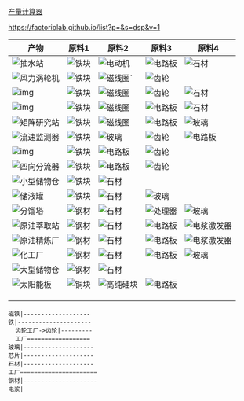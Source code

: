 [产量计算器](https://bysz71.github.io/DysonCuoQiuAssistant/)

https://factoriolab.github.io/list?p=&s=dsp&v=1

| 产物                                                         | 原料1                                                    | 原料2                                                        | 原料3                                                        | 原料4                                                        |
| ------------------------------------------------------------ | -------------------------------------------------------- | ------------------------------------------------------------ | ------------------------------------------------------------ | ------------------------------------------------------------ |
| ![抽水站](img/70px-%E6%8A%BD%E6%B0%B4%E7%AB%99.png)          | ![铁块](img/40px-%E9%93%81%E5%9D%97.png)                 | ![电动机](img/40px-%E7%94%B5%E5%8A%A8%E6%9C%BA-16392118006493.png) | ![电路板](img/40px-%E7%94%B5%E8%B7%AF%E6%9D%BF.png)          | ![石材](img/40px-%E7%9F%B3%E6%9D%90-163921213073511.png)     |
| ![风力涡轮机](img/70px-%E9%A3%8E%E5%8A%9B%E6%B6%A1%E8%BD%AE%E6%9C%BA.png) | ![铁块](img/40px-%E9%93%81%E5%9D%97.png)                 | ![磁线圈](img/40px-%E7%A3%81%E7%BA%BF%E5%9C%88.png)`         | ![齿轮](img/40px-%E9%BD%BF%E8%BD%AE.png)                     |                                                              |
| ![img](img/thermal_power_station.png)                        | ![铁块](img/40px-%E9%93%81%E5%9D%97.png)                 | ![磁线圈](img/40px-%E7%A3%81%E7%BA%BF%E5%9C%88.png)          | ![齿轮](img/40px-%E9%BD%BF%E8%BD%AE.png)                     | ![石材](img/40px-%E7%9F%B3%E6%9D%90-163921213073511.png)     |
| ![img](img/smelter.png)                                      | ![铁块](img/40px-%E9%93%81%E5%9D%97.png)                 | ![磁线圈](img/40px-%E7%A3%81%E7%BA%BF%E5%9C%88.png)          | ![电路板](img/40px-%E7%94%B5%E8%B7%AF%E6%9D%BF.png)          | ![石材](img/40px-%E7%9F%B3%E6%9D%90-163921213073511.png)     |
| ![矩阵研究站](img/70px-%E7%9F%A9%E9%98%B5%E7%A0%94%E7%A9%B6%E7%AB%99.png) | ![铁块](img/40px-%E9%93%81%E5%9D%97-163921250112132.png) | ![磁线圈](img/40px-%E7%A3%81%E7%BA%BF%E5%9C%88.png)          | ![电路板](img/40px-%E7%94%B5%E8%B7%AF%E6%9D%BF-163921250785636.png) | ![玻璃](img/40px-%E7%8E%BB%E7%92%83-163921250443534.png)     |
| ![流速监测器](img/70px-%E6%B5%81%E9%80%9F%E7%9B%91%E6%B5%8B%E5%99%A8.png) | ![铁块](img/40px-%E9%93%81%E5%9D%97-163921247320425.png) | ![玻璃](img/40px-%E7%8E%BB%E7%92%83-163921248071929.png)     | ![齿轮](img/40px-%E9%BD%BF%E8%BD%AE.png)                     | ![电路板](img/40px-%E7%94%B5%E8%B7%AF%E6%9D%BF.png)          |
| ![img](img/mining_machine.png)                               | ![铁块](img/40px-%E9%93%81%E5%9D%97.png)                 | ![电路板](img/40px-%E7%94%B5%E8%B7%AF%E6%9D%BF.png)          | ![齿轮](img/40px-%E9%BD%BF%E8%BD%AE.png)                     |                                                              |
| ![四向分流器](img/70px-%E5%9B%9B%E5%90%91%E5%88%86%E6%B5%81%E5%99%A8.png) | ![铁块](img/40px-%E9%93%81%E5%9D%97.png)                 | ![电路板](img/40px-%E7%94%B5%E8%B7%AF%E6%9D%BF-163921250785636.png) | ![齿轮](img/40px-%E9%BD%BF%E8%BD%AE.png)                     |                                                              |
| ![小型储物仓](img/70px-%E5%B0%8F%E5%9E%8B%E5%82%A8%E7%89%A9%E4%BB%93.png) | ![铁块](img/40px-%E9%93%81%E5%9D%97.png)                 | ![石材](img/40px-%E7%9F%B3%E6%9D%90-163921213073511.png)     |                                                              |                                                              |
| ![储液罐](img/70px-%E5%82%A8%E6%B6%B2%E7%BD%90.png)          | ![铁块](img/40px-%E9%93%81%E5%9D%97-163921247320425.png) | ![石材](img/40px-%E7%9F%B3%E6%9D%90-163921247635227.png)     | ![玻璃](img/40px-%E7%8E%BB%E7%92%83-163921248071929.png)     |                                                              |
| ![分馏塔](img/70px-%E5%88%86%E9%A6%8F%E5%A1%94.png)          | ![钢材](img/40px-%E9%92%A2%E6%9D%90.png)                 | ![石材](img/40px-%E7%9F%B3%E6%9D%90-163921213073511.png)     | ![处理器](img/40px-%E5%A4%84%E7%90%86%E5%99%A8.png)          | ![玻璃](img/40px-%E7%8E%BB%E7%92%83-163921245337221.png)     |
| ![原油萃取站](img/70px-%E5%8E%9F%E6%B2%B9%E8%90%83%E5%8F%96%E7%AB%99.png) | ![钢材](img/40px-%E9%92%A2%E6%9D%90.png)                 | ![石材](img/40px-%E7%9F%B3%E6%9D%90-163921213073511.png)     | ![电路板](img/40px-%E7%94%B5%E8%B7%AF%E6%9D%BF.png)          | ![电浆激发器](img/40px-%E7%94%B5%E6%B5%86%E6%BF%80%E5%8F%91%E5%99%A8.png) |
| ![原油精炼厂](img/70px-%E5%8E%9F%E6%B2%B9%E7%B2%BE%E7%82%BC%E5%8E%82.png) | ![钢材](img/40px-%E9%92%A2%E6%9D%90.png)                 | ![石材](img/40px-%E7%9F%B3%E6%9D%90-163921213073511.png)     | ![电路板](img/40px-%E7%94%B5%E8%B7%AF%E6%9D%BF.png)          | ![电浆激发器](img/40px-%E7%94%B5%E6%B5%86%E6%BF%80%E5%8F%91%E5%99%A8.png) |
| ![化工厂](img/70px-%E5%8C%96%E5%B7%A5%E5%8E%82.png)          | ![钢材](img/40px-%E9%92%A2%E6%9D%90.png)                 | ![石材](img/40px-%E7%9F%B3%E6%9D%90-163921213073511.png)     | ![电路板](img/40px-%E7%94%B5%E8%B7%AF%E6%9D%BF.png)          | ![玻璃](img/40px-%E7%8E%BB%E7%92%83.png)                     |
| ![大型储物仓](img/70px-%E5%A4%A7%E5%9E%8B%E5%82%A8%E7%89%A9%E4%BB%93.png) | ![钢材](img/40px-%E9%92%A2%E6%9D%90.png)                 | ![石材](img/40px-%E7%9F%B3%E6%9D%90-163921213073511.png)     |                                                              |                                                              |
| ![太阳能板](img/70px-%E5%A4%AA%E9%98%B3%E8%83%BD%E6%9D%BF.png) | ![铜块](img/40px-%E9%93%9C%E5%9D%97.png)                 | ![高纯硅块](img/40px-%E9%AB%98%E7%BA%AF%E7%A1%85%E5%9D%97.png) | ![电路板](img/40px-%E7%94%B5%E8%B7%AF%E6%9D%BF.png)          |                                                              |
|                                                              |                                                          |                                                              |                                                              |                                                              |
|                                                              |                                                          |                                                              |                                                              |                                                              |
|                                                              |                                                          |                                                              |                                                              |                                                              |



```
磁铁|-------------------
铁|---------------------
  齿轮工厂->齿轮|---------
  工厂==================
玻璃|--------------------
芯片|--------------------
石材|--------------------
工厂======================
钢材|---------------------
电浆|
```

